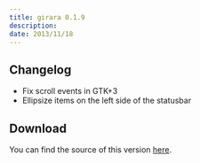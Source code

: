 ```yaml
---
title: girara 0.1.9
description:  
date: 2013/11/18
---
```


## Changelog

* Fix scroll events in GTK+3
* Ellipsize items on the left side of the statusbar

## Download
You can find the source of this version [here](/projects/girara/download/).
